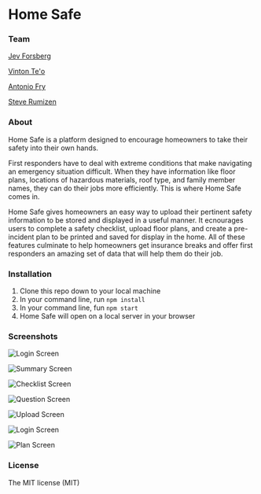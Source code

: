 # Home Safe

### Team
[Jev Forsberg](https://github.com/baldm0mma)


[Vinton Te'o](https://github.com/vjt960)


[Antonio Fry](https://github.com/antoniofry)


[Steve Rumizen](https://github.com/rumizen)

### About

Home Safe is a platform designed to encourage homeowners to take their safety into their own hands.

First responders have to deal with extreme conditions that make navigating an emergency situation difficult. When they have information like floor plans, locations of hazardous materials, roof type, and family member names, they can do their jobs more efficiently. This is where Home Safe comes in.

Home Safe gives homeowners an easy way to upload their pertinent safety information to be stored and displayed in a useful manner. It ecnourages users to complete a safety checklist, upload floor plans, and create a pre-incident plan to be printed and saved for display in the home. All of these features culminate to help homeowners get insurance breaks and offer first responders an amazing set of data that will help them do their job.

### Installation

1. Clone this repo down to your local machine
2. In your command line, run `npm install`
3. In your command line, fun `npm start`
4. Home Safe will open on a local server in your browser

### Screenshots

![Login Screen](./public/hs-login.png)


![Summary Screen](./public/hs-summary.png)


![Checklist Screen](./public/hs-checklist.png)


![Question Screen](./public/hs-question.png)


![Upload Screen](./public/hs-upload.png)


![Login Screen](./public/hs-login.png)


![Plan Screen](./public/hs-plan.png)


### License

The MIT license (MIT)
